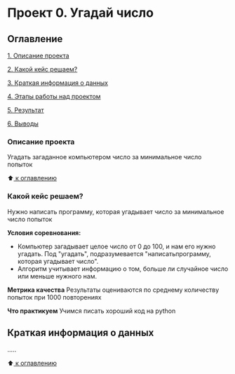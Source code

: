 # Проект 0. Угадай число

## Оглавление
[1. Описание проекта](https://github.com/KirillJbt/sf_data_science/blob/main/project_0/README.md#Описание-проекта)

[2. Какой кейс решаем?](https://github.com/KirillJbt/sf_data_science/blob/main/project_0/README.md#Какой-кейс-решаем)

[3. Краткая информация о данных](https://github.com/KirillJbt/sf_data_science/blob/main/project_0/README.md#Краткая-информация-о-данных)

[4. Этапы работы над проектом](https://github.com/KirillJbt/sf_data_science/blob/main/project_0/README.md#Этапы-работы-над-проектом)

[5. Результат](https://github.com/KirillJbt/sf_data_science/blob/main/project_0/README.md#Результат)

[6. Выводы](https://github.com/KirillJbt/sf_data_science/blob/main/project_0/README.md#Выводы)

### Описание проекта
Угадать загаданное компьютером число за минимальное число попыток

:arrow_up:[ к оглавлению](https://github.com/KirillJbt/sf_data_science/blob/main/project_0/README.md#Оглавление)

### Какой кейс решаем?
Нужно написать программу, которая угадывает число за минимальное число попыток

**Условия соревнования:**
- Компьютер загадывает целое число от 0 до 100, и нам его нужно угадать. Под "угадать", подразумевается "написатьпрограмму, которая угадывает число".
- Алгоритм учитывает информацию о том, больше ли случайное число или меньше нужного нам.

**Метрика качества**
Результаты оцениваются по среднему количеству попыток при 1000 повторениях

**Что практикуем**
Учимся писать хороший код на python


## Краткая информация о данных
.....

:arrow_up:[ к оглавлению](https://github.com/KirillJbt/sf_data_science/blob/main/project_0/README.md#Оглавление)
